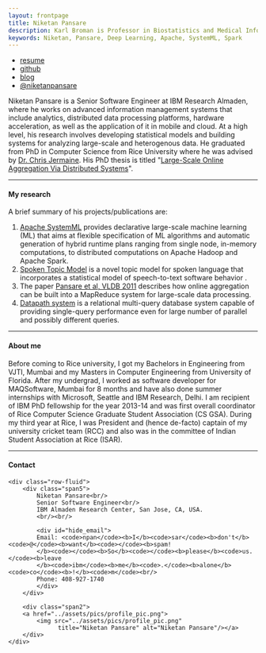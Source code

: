 ```yaml
---
layout: frontpage
title: Niketan Pansare
description: Karl Broman is Professor in Biostatistics and Medical Informatics at University of Wisconsin - Madison; research in statistical genetics
keywords: Niketan, Pansare, Deep Learning, Apache, SystemML, Spark
---
```


<div class="navbar">
  <div class="navbar-inner">
      <ul class="nav">
          <li><a href="{{ BASE_PATH }}/assets/Niketan_Resume.pdf">resume</a></li>
          <li><a href="https://github.com/niketanpansare">github</a></li>
          <li><a href="https://niketanblog.blogspot.com/">blog</a></li>
          <li><a href="https://twitter.com/niketanpansare">@niketanpansare</a></li>
      </ul>
  </div>
</div>

Niketan Pansare is a Senior Software Engineer at IBM Research Almaden,
where he works on advanced information management systems that include analytics,
distributed data processing platforms, hardware acceleration,
as well as the application of it in mobile and cloud.
At a high level, his research involves developing statistical models and building systems
for analyzing large-scale and heterogenous data.
He graduated from PhD in Computer Science from Rice University where he was advised by [Dr. Chris Jermaine](http://www.cs.rice.edu/~cmj4/).
His PhD thesis is titled "[Large-Scale Online Aggregation Via Distributed Systems](https://drive.google.com/file/d/0B2FxQvYQhnAcOGowczZqajlYNVk/view?usp=sharing)".

---

<h4><a name="My research"></a>My research</h4>

A brief summary of his projects/publications are:

1. [Apache SystemML](http://systemml.apache.org/) provides declarative large-scale machine learning (ML) that aims at flexible specification of ML algorithms and automatic generation of hybrid runtime plans ranging from single node, in-memory computations, to distributed computations on Apache Hadoop and Apache Spark.
2. [Spoken Topic Model](https://drive.google.com/file/d/0B2FxQvYQhnAcZmkwdU5JQ3Q3eVk/view?usp=sharing) is a novel topic model for spoken language that incorporates a statistical model of speech-to-text software behavior .
3. The paper [Pansare et al, VLDB 2011](https://drive.google.com/file/d/0B2FxQvYQhnAcNGoyTWFaOW5uWVE/view?usp=sharing) describes how online aggregation can be built into a MapReduce system for large-scale data processing.
4. [Datapath system](https://drive.google.com/file/d/0B2FxQvYQhnAcQW4wd3hYRkdQX1k/view?usp=sharing) is a relational multi-query database system capable of providing single-query performance even for large number of parallel and possibly different queries.

--- 

<h4><a name="About me"></a>About me</h4>

Before coming to Rice university, I got my Bachelors in Engineering from VJTI, Mumbai and my Masters in Computer Engineering from University of Florida. After my undergrad, I worked as software developer for MAQSoftware, Mumbai for 8 months and have also done summer internships with Microsoft, Seattle and IBM Research, Delhi. I am recipient of IBM PhD fellowship for the year 2013-14 and was first overall coordinator of Rice Computer Science Graduate Student Association (CS GSA). During my third year at Rice, I was President and (hence de-facto) captain of my university cricket team (RCC) and also was in the committee of Indian Student Association at Rice (ISAR).

---

<div class="container">
<h4><a name="contact"></a>Contact</h4>

    <div class="row-fluid">
        <div class="span5">
            Niketan Pansare<br/>
            Senior Software Engineer<br/>
            IBM Almaden Research Center, San Jose, CA, USA.
            <br/><br/>

            <div id="hide_email">
            Email: <code>npan</code><b>I</b><code>sar</code><b>don't</b><code>@</code><b>want</b><code></code><b>spam!
            </b><code></code><b>So</b><code></code><b>please</b><code>us.</code><b>leave
            </b><code>ibm</code><b>me</b><code>.</code><b>alone</b><code>co</code><b>!</b><code>m</code><br/>
            Phone: 408-927-1740
            </div>
        </div>

        <div class="span2">
        <a href="../assets/pics/profile_pic.png">
            <img src="../assets/pics/profile_pic.png"
                  title="Niketan Pansare" alt="Niketan Pansare"/></a>
        </div>
    </div>
</div>

